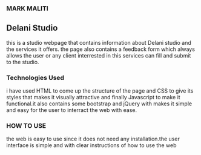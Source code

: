 ### MARK MALITI

## Delani Studio

this is a studio webpage that contains information about Delani studio and the services it offers.
the page also contains a feedback form which always allows the user or any client interrested in this services can fill and submit to the studio.

### Technologies Used
i have used HTML to come up the structure of the page and CSS to give its styles that makes it visually attractive and finally Javascript to make it functional.it also contains some bootstrap and jQuery with makes it simple and  easy for the user to interract the web with ease.

### HOW TO USE
 the web is easy to use since it does not need any installation.the user interface is simple and with clear instructions of how to use the web
